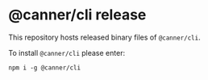 # @canner/cli release

This repository hosts released binary files of `@canner/cli`.

To install `@canner/cli` please enter:

```
npm i -g @canner/cli
```
